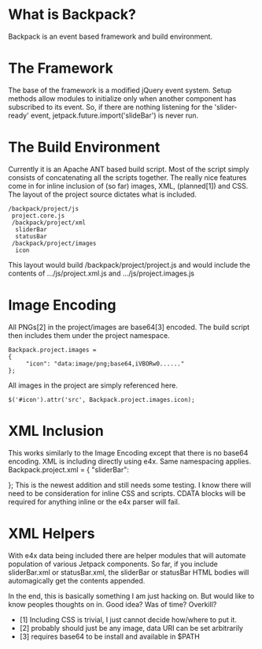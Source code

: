 What is Backpack?
=================
Backpack is an event based framework and build environment.

The Framework
=============
The base of the framework is a modified jQuery event system. Setup methods allow modules to initialize only when another component has subscribed to its event.
So, if there are nothing listening for the 'slider-ready' event, jetpack.future.import('slideBar') is never run.

The Build Environment
=====================
Currently it is an Apache ANT based build script. Most of the script simply consists of concatenating all the scripts together. The really nice features come in for inline inclusion of (so far) images, XML, (planned[1]) and CSS.
The layout of the project source dictates what is included.

    /backpack/project/js
     project.core.js
     /backpack/project/xml
      sliderBar
      statusBar
     /backpack/project/images
      icon

This layout would build /backpack/project/project.js
and would include the contents of .../js/project.xml.js and .../js/project.images.js

Image Encoding
==============
All PNGs[2] in the project/images are base64[3] encoded. The build script then includes them under the project namespace.

    Backpack.project.images =
    {
         "icon": "data:image/png;base64,iVBORw0......"
    };

All images in the project are simply referenced here.

    $('#icon').attr('src', Backpack.project.images.icon);

XML Inclusion
=============
This works similarly to the Image Encoding except that there is no base64 encoding. XML is including directly using e4x. Same namespacing applies.
    Backpack.project.xml =
    {
         "sliderBar": <sliderBar>
          <div id="icon"></div>
          </sliderBar>
    };
This is the newest addition and still needs some testing. I know there will need to be consideration for inline CSS and scripts. CDATA blocks will be required for anything inline or the e4x parser will fail.

XML Helpers
===========
With e4x data being included there are helper modules that will automate population of various Jetpack components. So far, if you include sliderBar.xml or statusBar.xml, the sliderBar or statusBar HTML bodies will automagically get the contents appended.

In the end, this is basically something I am just hacking on. But would like to know peoples thoughts on in. Good idea? Was of time? Overkill?

+ [1] Including CSS is trivial, I just cannot decide how/where to put it.
+ [2] probably should just be any image, data URI can be set arbitrarily
+ [3] requires base64 to be install and available in $PATH
